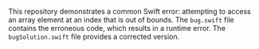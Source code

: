 This repository demonstrates a common Swift error: attempting to access an array element at an index that is out of bounds. The `bug.swift` file contains the erroneous code, which results in a runtime error.  The `bugSolution.swift` file provides a corrected version.